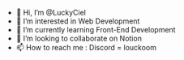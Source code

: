 - 👋 Hi, I’m @LuckyCiel
- 👀 I’m interested in Web Development
- 🌱 I’m currently learning Front-End Development
- 💞️ I’m looking to collaborate on Notion
- 📫 How to reach me : Discord = louckoom

<!---
LuckyCiel/LuckyCiel is a ✨ special ✨ repository because its `README.md` (this file) appears on your GitHub profile.
You can click the Preview link to take a look at your changes.
--->
